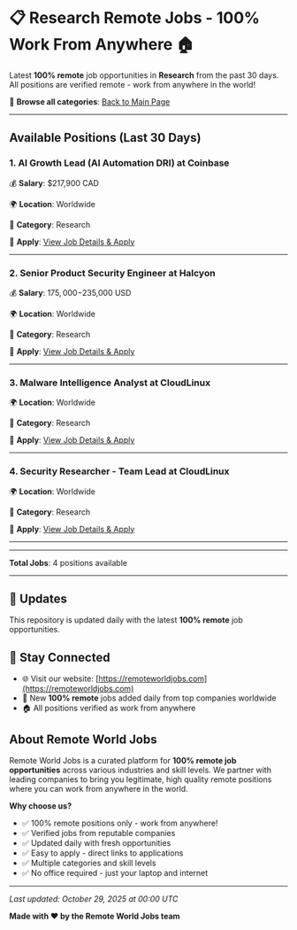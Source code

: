# 📋 Research Remote Jobs - 100% Work From Anywhere 🏠

Latest **100% remote** job opportunities in **Research** from the past 30 days. All positions are verified remote - work from anywhere in the world!

🔗 **Browse all categories**: [Back to Main Page](README.md)

---

## Available Positions (Last 30 Days)

### 1. AI Growth Lead (AI Automation DRI) at Coinbase

💰 **Salary**: $217,900 CAD

🌍 **Location**: Worldwide

📍 **Category**: Research

🔗 **Apply**: [View Job Details & Apply](https://remoteworldjobs.com/ai-growth-lead-coinbase)

---

### 2. Senior Product Security Engineer at Halcyon

💰 **Salary**: $175,000-$235,000 USD

🌍 **Location**: Worldwide

📍 **Category**: Research

🔗 **Apply**: [View Job Details & Apply](https://remoteworldjobs.com/senior-product-security-engineer-halcyon)

---

### 3. Malware Intelligence Analyst at CloudLinux

🌍 **Location**: Worldwide

📍 **Category**: Research

🔗 **Apply**: [View Job Details & Apply](https://remoteworldjobs.com/malware-intelligence-analyst-cloudlinux)

---

### 4. Security Researcher - Team Lead at CloudLinux

🌍 **Location**: Worldwide

📍 **Category**: Research

🔗 **Apply**: [View Job Details & Apply](https://remoteworldjobs.com/security-researcher-team-lead-cloudlinux)

---


---

**Total Jobs**: 4 positions available

---

## 🔄 Updates

This repository is updated daily with the latest **100% remote** job opportunities.

## 📧 Stay Connected

- 🌐 Visit our website: [https://remoteworldjobs.com](https://remoteworldjobs.com)
- 💼 New **100% remote** jobs added daily from top companies worldwide
- 🏠 All positions verified as work from anywhere

## About Remote World Jobs

Remote World Jobs is a curated platform for **100% remote job opportunities** across various industries and skill levels. We partner with leading companies to bring you legitimate, high quality remote positions where you can work from anywhere in the world.

**Why choose us?**
- ✅ 100% remote positions only - work from anywhere!
- ✅ Verified jobs from reputable companies
- ✅ Updated daily with fresh opportunities
- ✅ Easy to apply - direct links to applications
- ✅ Multiple categories and skill levels
- ✅ No office required - just your laptop and internet

---

_Last updated: October 29, 2025 at 00:00 UTC_

**Made with ❤️ by the Remote World Jobs team**
